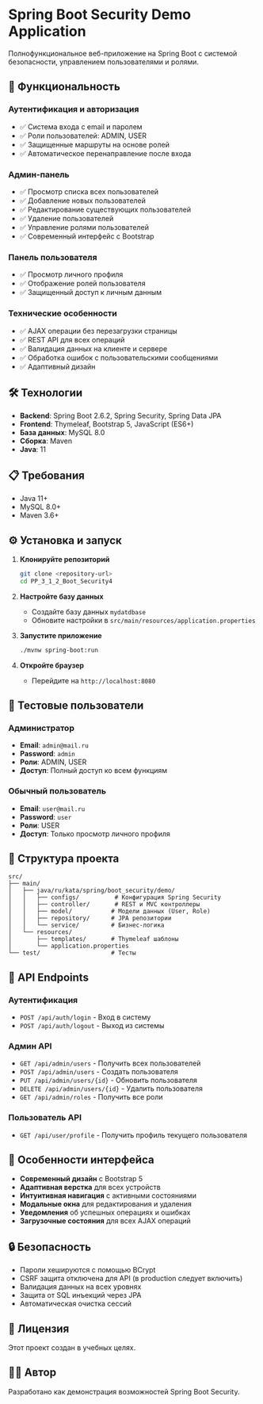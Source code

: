 # Spring Boot Security Demo Application

Полнофункциональное веб-приложение на Spring Boot с системой безопасности, управлением пользователями и ролями.

## 🚀 Функциональность

### Аутентификация и авторизация
- ✅ Система входа с email и паролем
- ✅ Роли пользователей: ADMIN, USER
- ✅ Защищенные маршруты на основе ролей
- ✅ Автоматическое перенаправление после входа

### Админ-панель
- ✅ Просмотр списка всех пользователей
- ✅ Добавление новых пользователей
- ✅ Редактирование существующих пользователей
- ✅ Удаление пользователей
- ✅ Управление ролями пользователей
- ✅ Современный интерфейс с Bootstrap

### Панель пользователя
- ✅ Просмотр личного профиля
- ✅ Отображение ролей пользователя
- ✅ Защищенный доступ к личным данным

### Технические особенности
- ✅ AJAX операции без перезагрузки страницы
- ✅ REST API для всех операций
- ✅ Валидация данных на клиенте и сервере
- ✅ Обработка ошибок с пользовательскими сообщениями
- ✅ Адаптивный дизайн

## 🛠 Технологии

- **Backend**: Spring Boot 2.6.2, Spring Security, Spring Data JPA
- **Frontend**: Thymeleaf, Bootstrap 5, JavaScript (ES6+)
- **База данных**: MySQL 8.0
- **Сборка**: Maven
- **Java**: 11

## 📋 Требования

- Java 11+
- MySQL 8.0+
- Maven 3.6+

## ⚙️ Установка и запуск

1. **Клонируйте репозиторий**
   ```bash
   git clone <repository-url>
   cd PP_3_1_2_Boot_Security4
   ```

2. **Настройте базу данных**
   - Создайте базу данных `mydatdbase`
   - Обновите настройки в `src/main/resources/application.properties`

3. **Запустите приложение**
   ```bash
   ./mvnw spring-boot:run
   ```

4. **Откройте браузер**
   - Перейдите на `http://localhost:8080`

## 👤 Тестовые пользователи

### Администратор
- **Email**: `admin@mail.ru`
- **Password**: `admin`
- **Роли**: ADMIN, USER
- **Доступ**: Полный доступ ко всем функциям

### Обычный пользователь
- **Email**: `user@mail.ru`
- **Password**: `user`
- **Роли**: USER
- **Доступ**: Только просмотр личного профиля

## 📁 Структура проекта

```
src/
├── main/
│   ├── java/ru/kata/spring/boot_security/demo/
│   │   ├── configs/          # Конфигурация Spring Security
│   │   ├── controller/       # REST и MVC контроллеры
│   │   ├── model/           # Модели данных (User, Role)
│   │   ├── repository/      # JPA репозитории
│   │   └── service/         # Бизнес-логика
│   └── resources/
│       ├── templates/       # Thymeleaf шаблоны
│       └── application.properties
└── test/                    # Тесты
```

## 🔧 API Endpoints

### Аутентификация
- `POST /api/auth/login` - Вход в систему
- `POST /api/auth/logout` - Выход из системы

### Админ API
- `GET /api/admin/users` - Получить всех пользователей
- `POST /api/admin/users` - Создать пользователя
- `PUT /api/admin/users/{id}` - Обновить пользователя
- `DELETE /api/admin/users/{id}` - Удалить пользователя
- `GET /api/admin/roles` - Получить все роли

### Пользователь API
- `GET /api/user/profile` - Получить профиль текущего пользователя

## 🎨 Особенности интерфейса

- **Современный дизайн** с Bootstrap 5
- **Адаптивная верстка** для всех устройств
- **Интуитивная навигация** с активными состояниями
- **Модальные окна** для редактирования и удаления
- **Уведомления** об успешных операциях и ошибках
- **Загрузочные состояния** для всех AJAX операций

## 🔒 Безопасность

- Пароли хешируются с помощью BCrypt
- CSRF защита отключена для API (в production следует включить)
- Валидация данных на всех уровнях
- Защита от SQL инъекций через JPA
- Автоматическая очистка сессий

## 📝 Лицензия

Этот проект создан в учебных целях.

## 👨‍💻 Автор

Разработано как демонстрация возможностей Spring Boot Security.


